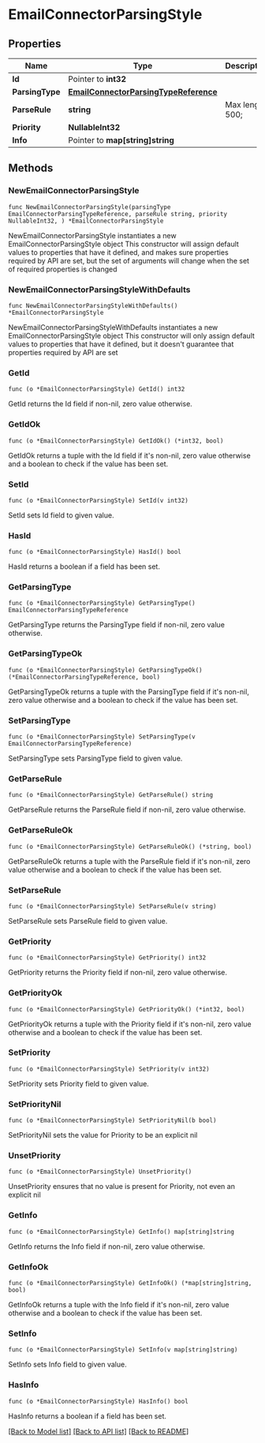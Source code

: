 # EmailConnectorParsingStyle

## Properties

Name | Type | Description | Notes
------------ | ------------- | ------------- | -------------
**Id** | Pointer to **int32** |  | [optional] 
**ParsingType** | [**EmailConnectorParsingTypeReference**](EmailConnectorParsingTypeReference.md) |  | 
**ParseRule** | **string** |  Max length: 500; | 
**Priority** | **NullableInt32** |  | 
**Info** | Pointer to **map[string]string** |  | [optional] 

## Methods

### NewEmailConnectorParsingStyle

`func NewEmailConnectorParsingStyle(parsingType EmailConnectorParsingTypeReference, parseRule string, priority NullableInt32, ) *EmailConnectorParsingStyle`

NewEmailConnectorParsingStyle instantiates a new EmailConnectorParsingStyle object
This constructor will assign default values to properties that have it defined,
and makes sure properties required by API are set, but the set of arguments
will change when the set of required properties is changed

### NewEmailConnectorParsingStyleWithDefaults

`func NewEmailConnectorParsingStyleWithDefaults() *EmailConnectorParsingStyle`

NewEmailConnectorParsingStyleWithDefaults instantiates a new EmailConnectorParsingStyle object
This constructor will only assign default values to properties that have it defined,
but it doesn't guarantee that properties required by API are set

### GetId

`func (o *EmailConnectorParsingStyle) GetId() int32`

GetId returns the Id field if non-nil, zero value otherwise.

### GetIdOk

`func (o *EmailConnectorParsingStyle) GetIdOk() (*int32, bool)`

GetIdOk returns a tuple with the Id field if it's non-nil, zero value otherwise
and a boolean to check if the value has been set.

### SetId

`func (o *EmailConnectorParsingStyle) SetId(v int32)`

SetId sets Id field to given value.

### HasId

`func (o *EmailConnectorParsingStyle) HasId() bool`

HasId returns a boolean if a field has been set.

### GetParsingType

`func (o *EmailConnectorParsingStyle) GetParsingType() EmailConnectorParsingTypeReference`

GetParsingType returns the ParsingType field if non-nil, zero value otherwise.

### GetParsingTypeOk

`func (o *EmailConnectorParsingStyle) GetParsingTypeOk() (*EmailConnectorParsingTypeReference, bool)`

GetParsingTypeOk returns a tuple with the ParsingType field if it's non-nil, zero value otherwise
and a boolean to check if the value has been set.

### SetParsingType

`func (o *EmailConnectorParsingStyle) SetParsingType(v EmailConnectorParsingTypeReference)`

SetParsingType sets ParsingType field to given value.


### GetParseRule

`func (o *EmailConnectorParsingStyle) GetParseRule() string`

GetParseRule returns the ParseRule field if non-nil, zero value otherwise.

### GetParseRuleOk

`func (o *EmailConnectorParsingStyle) GetParseRuleOk() (*string, bool)`

GetParseRuleOk returns a tuple with the ParseRule field if it's non-nil, zero value otherwise
and a boolean to check if the value has been set.

### SetParseRule

`func (o *EmailConnectorParsingStyle) SetParseRule(v string)`

SetParseRule sets ParseRule field to given value.


### GetPriority

`func (o *EmailConnectorParsingStyle) GetPriority() int32`

GetPriority returns the Priority field if non-nil, zero value otherwise.

### GetPriorityOk

`func (o *EmailConnectorParsingStyle) GetPriorityOk() (*int32, bool)`

GetPriorityOk returns a tuple with the Priority field if it's non-nil, zero value otherwise
and a boolean to check if the value has been set.

### SetPriority

`func (o *EmailConnectorParsingStyle) SetPriority(v int32)`

SetPriority sets Priority field to given value.


### SetPriorityNil

`func (o *EmailConnectorParsingStyle) SetPriorityNil(b bool)`

 SetPriorityNil sets the value for Priority to be an explicit nil

### UnsetPriority
`func (o *EmailConnectorParsingStyle) UnsetPriority()`

UnsetPriority ensures that no value is present for Priority, not even an explicit nil
### GetInfo

`func (o *EmailConnectorParsingStyle) GetInfo() map[string]string`

GetInfo returns the Info field if non-nil, zero value otherwise.

### GetInfoOk

`func (o *EmailConnectorParsingStyle) GetInfoOk() (*map[string]string, bool)`

GetInfoOk returns a tuple with the Info field if it's non-nil, zero value otherwise
and a boolean to check if the value has been set.

### SetInfo

`func (o *EmailConnectorParsingStyle) SetInfo(v map[string]string)`

SetInfo sets Info field to given value.

### HasInfo

`func (o *EmailConnectorParsingStyle) HasInfo() bool`

HasInfo returns a boolean if a field has been set.


[[Back to Model list]](../README.md#documentation-for-models) [[Back to API list]](../README.md#documentation-for-api-endpoints) [[Back to README]](../README.md)


